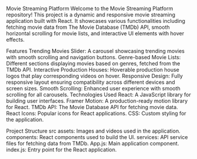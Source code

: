 Movie Streaming Platform
Welcome to the Movie Streaming Platform repository! This project is a dynamic and responsive movie streaming application built with React. It showcases various functionalities including fetching movie data from The Movie Database (TMDb) API, smooth horizontal scrolling for movie lists, and interactive UI elements with hover effects.

Features
Trending Movies Slider: A carousel showcasing trending movies with smooth scrolling and navigation buttons.
Genre-based Movie Lists: Different sections displaying movies based on genres, fetched from the TMDb API.
Interactive Production Houses: Hoverable production house logos that play corresponding videos on hover.
Responsive Design: Fully responsive layout ensuring compatibility across different devices and screen sizes.
Smooth Scrolling: Enhanced user experience with smooth scrolling for all carousels.
Technologies Used
React: A JavaScript library for building user interfaces.
Framer Motion: A production-ready motion library for React.
TMDb API: The Movie Database API for fetching movie data.
React Icons: Popular icons for React applications.
CSS: Custom styling for the application.


Project Structure
src
assets: Images and videos used in the application.
components: React components used to build the UI.
services: API service files for fetching data from TMDb.
App.js: Main application component.
index.js: Entry point for the React application.